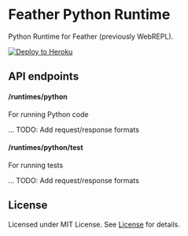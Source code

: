 # Feather Python Runtime
Python Runtime for Feather (previously WebREPL).

[![Deploy to Heroku](https://www.herokucdn.com/deploy/button.svg)](https://heroku.com/deploy)

## API endpoints

#### /runtimes/python

For running Python code

... TODO: Add request/response formats

#### /runtimes/python/test

For running tests

... TODO: Add request/response formats

## License

Licensed under MIT License. See [License](/LICENSE) for details.
